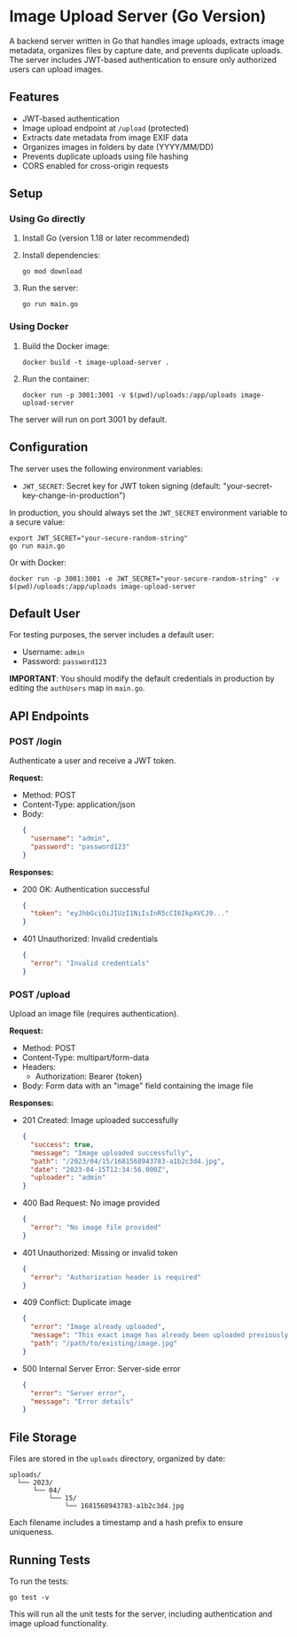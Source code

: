 
# Image Upload Server (Go Version)

A backend server written in Go that handles image uploads, extracts image metadata, organizes files by capture date, and prevents duplicate uploads. The server includes JWT-based authentication to ensure only authorized users can upload images.

## Features

- JWT-based authentication
- Image upload endpoint at `/upload` (protected)
- Extracts date metadata from image EXIF data
- Organizes images in folders by date (YYYY/MM/DD)
- Prevents duplicate uploads using file hashing
- CORS enabled for cross-origin requests

## Setup

### Using Go directly

1. Install Go (version 1.18 or later recommended)
2. Install dependencies:
   ```
   go mod download
   ```

3. Run the server:
   ```
   go run main.go
   ```

### Using Docker

1. Build the Docker image:
   ```
   docker build -t image-upload-server .
   ```

2. Run the container:
   ```
   docker run -p 3001:3001 -v $(pwd)/uploads:/app/uploads image-upload-server
   ```

The server will run on port 3001 by default.

## Configuration

The server uses the following environment variables:

- `JWT_SECRET`: Secret key for JWT token signing (default: "your-secret-key-change-in-production")

In production, you should always set the `JWT_SECRET` environment variable to a secure value:

```
export JWT_SECRET="your-secure-random-string"
go run main.go
```

Or with Docker:

```
docker run -p 3001:3001 -e JWT_SECRET="your-secure-random-string" -v $(pwd)/uploads:/app/uploads image-upload-server
```

## Default User

For testing purposes, the server includes a default user:
- Username: `admin`
- Password: `password123`

**IMPORTANT**: You should modify the default credentials in production by editing the `authUsers` map in `main.go`.

## API Endpoints

### POST /login

Authenticate a user and receive a JWT token.

**Request:**
- Method: POST
- Content-Type: application/json
- Body:
  ```json
  {
    "username": "admin",
    "password": "password123"
  }
  ```

**Responses:**
- 200 OK: Authentication successful
  ```json
  {
    "token": "eyJhbGciOiJIUzI1NiIsInR5cCI6IkpXVCJ9..."
  }
  ```

- 401 Unauthorized: Invalid credentials
  ```json
  {
    "error": "Invalid credentials"
  }
  ```

### POST /upload

Upload an image file (requires authentication).

**Request:**
- Method: POST
- Content-Type: multipart/form-data
- Headers:
  - Authorization: Bearer {token}
- Body: Form data with an "image" field containing the image file

**Responses:**
- 201 Created: Image uploaded successfully
  ```json
  {
    "success": true, 
    "message": "Image uploaded successfully",
    "path": "/2023/04/15/1681568943783-a1b2c3d4.jpg",
    "date": "2023-04-15T12:34:56.000Z",
    "uploader": "admin"
  }
  ```

- 400 Bad Request: No image provided
  ```json
  {
    "error": "No image file provided"
  }
  ```

- 401 Unauthorized: Missing or invalid token
  ```json
  {
    "error": "Authorization header is required"
  }
  ```

- 409 Conflict: Duplicate image
  ```json
  {
    "error": "Image already uploaded",
    "message": "This exact image has already been uploaded previously.",
    "path": "/path/to/existing/image.jpg"
  }
  ```

- 500 Internal Server Error: Server-side error
  ```json
  {
    "error": "Server error",
    "message": "Error details"
  }
  ```

## File Storage

Files are stored in the `uploads` directory, organized by date:
```
uploads/
  └── 2023/
      └── 04/
          └── 15/
              └── 1681568943783-a1b2c3d4.jpg
```

Each filename includes a timestamp and a hash prefix to ensure uniqueness.

## Running Tests

To run the tests:

```
go test -v
```

This will run all the unit tests for the server, including authentication and image upload functionality.
